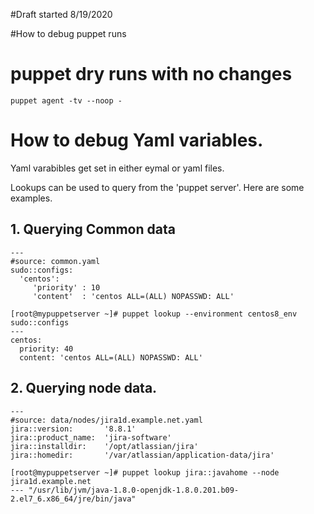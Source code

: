 #Draft started 8/19/2020

#How to debug puppet runs

# puppet dry runs with no changes
```
puppet agent -tv --noop -
```

# How to debug Yaml variables.
Yaml varabibles get set in either eymal or yaml files.

Lookups can be used to query from the 'puppet server'. Here are some examples.

## 1. Querying Common data 

```
---
#source: common.yaml
sudo::configs:
  'centos':
     'priority' : 10
     'content'  : 'centos ALL=(ALL) NOPASSWD: ALL'
```

```
[root@mypuppetserver ~]# puppet lookup --environment centos8_env sudo::configs
---
centos:
  priority: 40
  content: 'centos ALL=(ALL) NOPASSWD: ALL'
```

## 2. Querying node data. 

```
---
#source: data/nodes/jira1d.example.net.yaml 
jira::version:       '8.8.1'
jira::product_name:  'jira-software'
jira::installdir:    '/opt/atlassian/jira'
jira::homedir:       '/var/atlassian/application-data/jira'
```

```
[root@mypuppetserver ~]# puppet lookup jira::javahome --node jira1d.example.net
--- "/usr/lib/jvm/java-1.8.0-openjdk-1.8.0.201.b09-2.el7_6.x86_64/jre/bin/java"
```
